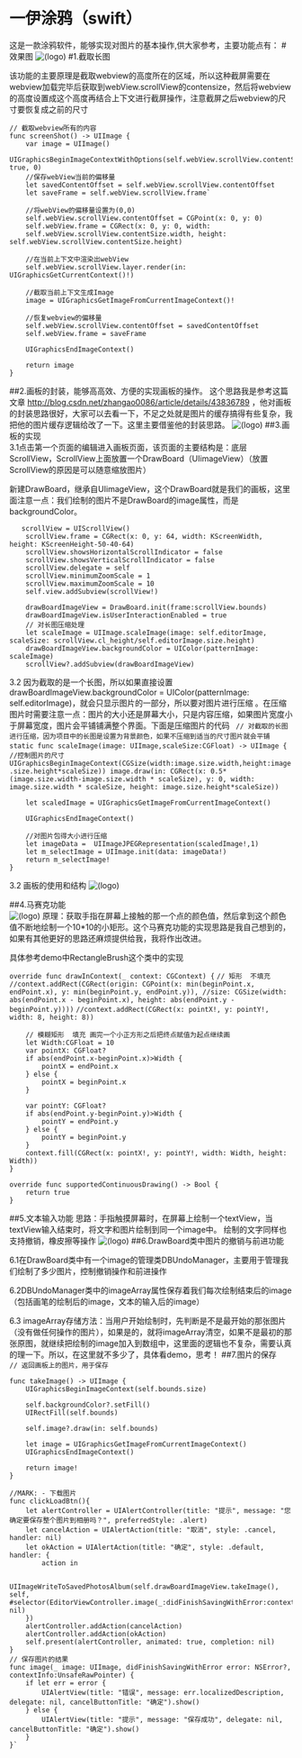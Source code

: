# 一伊涂鸦（swift）
这是一款涂鸦软件，能够实现对图片的基本操作,供大家参考，主要功能点有：
#效果图
![(logo)](http://images2015.cnblogs.com/blog/818253/201705/818253-20170526152417013-2009977762.gif)
#1.截取长图

该功能的主要原理是截取webview的高度所在的区域，所以这种截屏需要在webview加载完毕后获取到webView.scrollView的contensize，然后将webview的高度设置成这个高度再结合上下文进行截屏操作，注意截屏之后webview的尺寸要恢复成之前的尺寸
   
    // 截取webview所有的内容
    func screenShot() -> UIImage {
        var image = UIImage()
        UIGraphicsBeginImageContextWithOptions(self.webView.scrollView.contentSize, true, 0)
        //保存webView当前的偏移量
        let savedContentOffset = self.webView.scrollView.contentOffset
        let saveFrame = self.webView.scrollView.frame`
        
        //将webView的偏移量设置为(0,0)
        self.webView.scrollView.contentOffset = CGPoint(x: 0, y: 0)
        self.webView.frame = CGRect(x: 0, y: 0, width:
        self.webView.scrollView.contentSize.width, height: self.webView.scrollView.contentSize.height)
        
        //在当前上下文中渲染出webView
        self.webView.scrollView.layer.render(in: UIGraphicsGetCurrentContext()!)

        //截取当前上下文生成Image
        image = UIGraphicsGetImageFromCurrentImageContext()!
        
        //恢复webview的偏移量
        self.webView.scrollView.contentOffset = savedContentOffset
        self.webView.frame = saveFrame
        
        UIGraphicsEndImageContext()
        
        return image
    }
    
##2.画板的封装，能够高高效、方便的实现画板的操作。
这个思路我是参考这篇文章 http://blog.csdn.net/zhangao0086/article/details/43836789  ，他对画板的封装思路很好，大家可以去看一下，不足之处就是图片的缓存搞得有些复杂，我把他的图片缓存逻辑给改了一下。这里主要借鉴他的封装思路。
![(logo)](http://images2015.cnblogs.com/blog/818253/201705/818253-20170526140424622-702145253.png)
##3.画板的实现   
3.1点击第一个页面的编辑进入画板页面，该页面的主要结构是：底层ScrollView，ScrollView上面放置一个DrawBoard（UIimageView）（放置ScrollView的原因是可以随意缩放图片）

新建DrawBoard，继承自UIimageView，这个DrawBoard就是我们的画板，这里面注意一点：我们绘制的图片不是DrawBoard的image属性，而是backgroundColor。

       scrollView = UIScrollView()
        scrollView.frame = CGRect(x: 0, y: 64, width: KScreenWidth, height: KScreenHeight-50-40-64)
        scrollView.showsHorizontalScrollIndicator = false
        scrollView.showsVerticalScrollIndicator = false
        scrollView.delegate = self
        scrollView.minimumZoomScale = 1
        scrollView.maximumZoomScale = 10
        self.view.addSubview(scrollView!)
        
        drawBoardImageView = DrawBoard.init(frame:scrollView.bounds)
        drawBoardImageView.isUserInteractionEnabled = true
        // 对长图压缩处理
        let scaleImage = UIImage.scaleImage(image: self.editorImage, scaleSize: scrollView.cl_height/self.editorImage.size.height)
        drawBoardImageView.backgroundColor = UIColor(patternImage: scaleImage)
        scrollView?.addSubview(drawBoardImageView)
3.2 因为截取的是一个长图，所以如果直接设置 drawBoardImageView.backgroundColor = UIColor(patternImage: self.editorImage)，就会只显示图片的一部分，所以要对图片进行压缩
。在压缩图片时需要注意一点：图片的大小还是屏幕大小，只是内容压缩，如果图片宽度小于屏幕宽度，图片会平铺铺满整个界面。下面是压缩图片的代码
`
// 对截取的长图进行压缩，因为项目中的长图是设置为背景颜色，如果不压缩到适当的尺寸图片就会平铺
    static func scaleImage(image: UIImage,scaleSize:CGFloat) -> UIImage {
　　　　　//控制图片的尺寸
        UIGraphicsBeginImageContext(CGSize(width:image.size.width,height:image.size.height*scaleSize))
        image.draw(in: CGRect(x: 0.5*(image.size.width-image.size.width * scaleSize), y: 0, width: image.size.width * scaleSize, height: image.size.height*scaleSize))`
        
        let scaledImage = UIGraphicsGetImageFromCurrentImageContext()
        
        UIGraphicsEndImageContext()
        
        //对图片包得大小进行压缩
        let imageData =  UIImageJPEGRepresentation(scaledImage!,1)
        let m_selectImage = UIImage.init(data: imageData!)
        return m_selectImage!
    }
3.2 画板的使用和结构
![(logo)](http://images2015.cnblogs.com/blog/818253/201705/818253-20170526145227450-1786765220.png)

##4.马赛克功能  
![(logo)](http://images2015.cnblogs.com/blog/818253/201705/818253-20170526150905935-1737313357.png)
原理：获取手指在屏幕上接触的那一个点的颜色值，然后拿到这个颜色值不断地绘制一个10*10的小矩形。这个马赛克功能的实现思路是我自己想到的，如果有其他更好的思路还麻烦提供给我，我将作出改进。

具体参考demo中RectangleBrush这个类中的实现

`override func drawInContext(_ context: CGContext) {`
        `// 矩形  不填充`
`//context.addRect(CGRect(origin: CGPoint(x: min(beginPoint.x, endPoint.x), y: min(beginPoint.y, endPoint.y)),
//size: CGSize(width: abs(endPoint.x - beginPoint.x), height: abs(endPoint.y - beginPoint.y))))`
        `//context.addRect(CGRect(x: pointX!, y: pointY!, width: 8, height: 8))`

        // 模糊矩形  填充 画完一个小正方形之后把终点赋值为起点继续画
        let Width:CGFloat = 10
        var pointX: CGFloat?
        if abs(endPoint.x-beginPoint.x)>Width {
            pointX = endPoint.x
        } else {
            pointX = beginPoint.x
        }
        
        var pointY: CGFloat?
        if abs(endPoint.y-beginPoint.y)>Width {
            pointY = endPoint.y
        } else {
            pointY = beginPoint.y
        }
        context.fill(CGRect(x: pointX!, y: pointY!, width: Width, height: Width))
    }
    
    override func supportedContinuousDrawing() -> Bool {
        return true
    }
##5.文本输入功能
思路：手指触摸屏幕时，在屏幕上绘制一个textView，当textView输入结束时，将文字和图片绘制到同一个image中。 绘制的文字同样也支持撤销，橡皮擦等操作
![(logo)](http://images2015.cnblogs.com/blog/818253/201705/818253-20170526150404450-806964848.gif
)
##6.DrawBoard类中图片的撤销与前进功能  

6.1在DrawBoard类中有一个image的管理类DBUndoManager，主要用于管理我们绘制了多少图片，控制撤销操作和前进操作

6.2DBUndoManager类中的imageArray属性保存着我们每次绘制结束后的image（包括画笔的绘制后的image，文本的输入后的image）

6.3 imageArray存储方法：当用户开始绘制时，先判断是不是最开始的那张图片（没有做任何操作的图片），如果是的，就将imageArray清空，如果不是最初的那张原图，就继续把绘制的image加入到数组中，这里面的逻辑也不复杂，需要认真的理一下。所以，在这里就不多少了，具体看demo，思考！
##7.图片的保存  
`// 返回画板上的图片，用于保存`

    func takeImage() -> UIImage {
        UIGraphicsBeginImageContext(self.bounds.size)
        
        self.backgroundColor?.setFill()
        UIRectFill(self.bounds)
        
        self.image?.draw(in: self.bounds)
        
        let image = UIGraphicsGetImageFromCurrentImageContext()
        UIGraphicsEndImageContext()
        
        return image!
    }
    
    //MARK: - 下载图片
    func clickLoadBtn(){
        let alertController = UIAlertController(title: "提示", message: "您确定要保存整个图片到相册吗？", preferredStyle: .alert)
        let cancelAction = UIAlertAction(title: "取消", style: .cancel, handler: nil)
        let okAction = UIAlertAction(title: "确定", style: .default, handler: {
            action in

            UIImageWriteToSavedPhotosAlbum(self.drawBoardImageView.takeImage(), self, #selector(EditorViewController.image(_:didFinishSavingWithError:contextInfo:)), nil)
        })
        alertController.addAction(cancelAction)
        alertController.addAction(okAction)
        self.present(alertController, animated: true, completion: nil)
    }
    // 保存图片的结果
    func image(_ image: UIImage, didFinishSavingWithError error: NSError?, contextInfo:UnsafeRawPointer) {
        if let err = error {
            UIAlertView(title: "错误", message: err.localizedDescription, delegate: nil, cancelButtonTitle: "确定").show()
        } else {
            UIAlertView(title: "提示", message: "保存成功", delegate: nil, cancelButtonTitle: "确定").show()
        }
    }`





